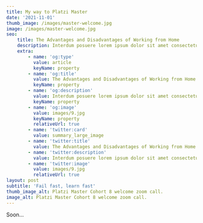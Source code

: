 ```yaml
---
title: My way to Platzi Master
date: '2021-11-01'
thumb_image: /images/master-welcome.jpg
image: /images/master-welcome.jpg
seo:
    title: The Advantages and Disadvantages of Working from Home
    description: Interdum posuere lorem ipsum dolor sit amet consectetur
    extra:
        - name: 'og:type'
          value: article
          keyName: property
        - name: 'og:title'
          value: The Advantages and Disadvantages of Working from Home
          keyName: property
        - name: 'og:description'
          value: Interdum posuere lorem ipsum dolor sit amet consectetur
          keyName: property
        - name: 'og:image'
          value: images/9.jpg
          keyName: property
          relativeUrl: true
        - name: 'twitter:card'
          value: summary_large_image
        - name: 'twitter:title'
          value: The Advantages and Disadvantages of Working from Home
        - name: 'twitter:description'
          value: Interdum posuere lorem ipsum dolor sit amet consectetur
        - name: 'twitter:image'
          value: images/9.jpg
          relativeUrl: true
layout: post
subtitle: 'Fail fast, learn fast'
thumb_image_alt: Platzi Master Cohort 8 welcome zoom call.
image_alt: Platzi Master Cohort 8 welcome zoom call.
---
```


Soon...
